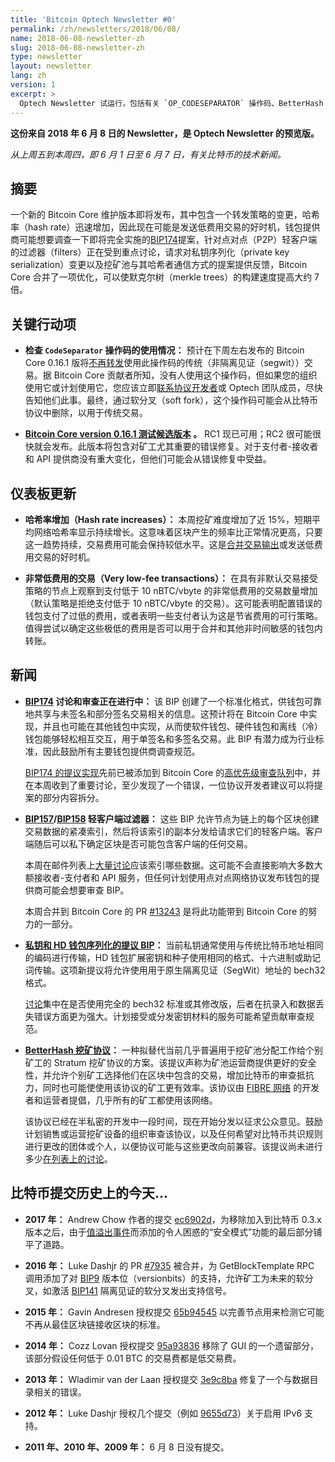 ```yaml
---
title: 'Bitcoin Optech Newsletter #0'
permalink: /zh/newsletters/2018/06/08/
name: 2018-06-08-newsletter-zh
slug: 2018-06-08-newsletter-zh
type: newsletter
layout: newsletter
lang: zh
version: 1
excerpt: >
  Optech Newsletter 试运行，包括有关 `OP_CODESEPARATOR` 操作码、BetterHash 挖矿协议以及 BIP157/158 紧凑区块过滤器的新闻。
---
```


**这份来自 2018 年 6 月 8 日的 Newsletter，是 Optech Newsletter 的预览版。**

*从上周五到本周四，即 6 月 1 日至 6 月 7 日，有关比特币的技术新闻。*

## 摘要

一个新的 Bitcoin Core 维护版本即将发布，其中包含一个转发策略的变更，哈希率（hash rate）迅速增加，因此现在可能是发送低费用交易的好时机，钱包提供商可能想要调查一下即将完全实施的[BIP174][BIP174]提案，针对点对点（P2P）轻客户端的过滤器（filters）正在受到重点讨论，请求对私钥序列化（private key serialization）变更以及挖矿池与其哈希者通信方式的提案提供反馈，Bitcoin Core 合并了一项优化，可以使默克尔树（merkle trees）的构建速度提高大约 7 倍。

[BIP174]: https://github.com/bitcoin/bips/blob/master/bip-0174.mediawiki

## 关键行动项

- **检查 `CodeSeparator` 操作码的使用情况：** 预计在下周左右发布的 Bitcoin Core 0.16.1 版将[不再转发][standardness_rules]使用此操作码的传统（非隔离见证（segwit））交易。据 Bitcoin Core 贡献者所知，没有人使用这个操作码，但如果您的组织使用它或计划使用它，您应该立即[联系协议开发者][contact_dev]或 Optech 团队成员，尽快告知他们此事。最终，通过软分叉（soft fork），这个操作码可能会从比特币协议中删除，以用于传统交易。

[contact_dev]: https://bitcoincore.org/en/contact/
[standardness_rules]: https://github.com/bitcoin/bitcoin/pull/11423

- **[Bitcoin Core version 0.16.1 测试候选版本][rc] 。** RC1 现已可用；RC2 很可能很快就会发布。此版本将包含对矿工尤其重要的错误修复。对于支付者-接收者和 API 提供商没有重大变化，但他们可能会从错误修复中受益。

[rc]: https://bitcoincore.org/bin/bitcoin-core-0.16.1/

## 仪表板更新

- **哈希率增加（Hash rate increases）：** 本周挖矿难度增加了近 15%，短期平均网络哈希率显示持续增长。这意味着区块产生的频率比正常情况更高，只要这一趋势持续，交易费用可能会保持较低水平。这是[合并交易输出][consolidate]或发送低费用交易的好时机。

[consolidate]: https://en.bitcoin.it/wiki/Techniques_to_reduce_transaction_fees#Consolidation

- **非常低费用的交易（Very low-fee transactions）：** 在具有非默认交易接受策略的节点上观察到支付低于 10 nBTC/vbyte 的非常低费用的交易数量增加（默认策略是拒绝支付低于 10 nBTC/vbyte 的交易）。这可能表明配置错误的钱包支付了过低的费用，或者表明一些支付者认为这是节省费用的可行策略。值得尝试以确定这些极低的费用是否可以用于合并和其他非时间敏感的钱包内转账。

## 新闻

- **[BIP174][BIP174] 讨论和审查正在进行中：** 该 BIP 创建了一个标准化格式，供钱包可靠地共享与未签名和部分签名交易相关的信息。这预计将在 Bitcoin Core 中实现，并且也可能在其他钱包中实现，从而使软件钱包、硬件钱包和离线（冷）钱包能够轻松相互交互，用于单签名和多签名交易。此 BIP 有潜力成为行业标准，因此鼓励所有主要钱包提供商调查规范。

    [BIP174 的提议实现][PR12136]先前已被添加到 Bitcoin Core 的[高优先级审查队列][high priority]中，并在本周收到了重要讨论，至少发现了一个错误，一位协议开发者建议可以将提案的部分内容拆分。

[BIP174]: https://github.com/bitcoin/bips/blob/master/bip-0174.mediawiki
[PR12136]: https://github.com/bitcoin/bitcoin/pull/12136
[high priority]: https://github.com/bitcoin/bitcoin/projects/8

- **[BIP157][BIP157]/[BIP158][BIP158] 轻客户端过滤器：** 这些 BIP 允许节点为链上的每个区块创建交易数据的紧凑索引，然后将该索引的副本分发给请求它们的轻客户端。客户端随后可以私下确定区块是否可能包含客户端的任何交易。

    本周在邮件列表上[大量讨论][BIP158 discussion]应该索引哪些数据。这可能不会直接影响大多数大额接收者-支付者和 API 服务，但任何计划使用点对点网络协议发布钱包的提供商可能会想要审查 BIP。

    本周合并到 Bitcoin Core 的 PR [#13243][PR 13243] 是将此功能带到 Bitcoin Core 的努力的一部分。

[BIP157]: https://github.com/bitcoin/bips/blob/master/bip-0157.mediawiki
[BIP158]: https://github.com/bitcoin/bips/blob/master/bip-0158.mediawiki
[BIP158 discussion]: https://lists.linuxfoundation.org/pipermail/bitcoin-dev/2018-June/016057.html
[PR 13243]: https://github.com/bitcoin/bitcoin/pull/13243

- **[私钥和 HD 钱包序列化的提议 BIP][bech32 keys]：** 当前私钥通常使用与传统比特币地址相同的编码进行传输，HD 钱包扩展密钥和种子使用相同的格式、十六进制或助记词传输。这项新提议将允许使用用于原生隔离见证（SegWit）地址的 bech32 格式。

    [讨论][bech32 keys discussion]集中在是否使用完全的 bech32 标准或其修改版，后者在抗录入和数据丢失错误方面更为强大。计划接受或分发密钥材料的服务可能希望贡献审查规范。

[bech32 keys]: https://gist.github.com/jonasschnelli/68a2a5a5a5b796dc9992f432e794d719
[bech32 keys discussion]: https://lists.linuxfoundation.org/pipermail/bitcoin-dev/2018-June/016065.html

- **[BetterHash 挖矿协议][BetterHash spec]：** 一种拟替代当前几乎普遍用于挖矿池分配工作给个别矿工的 Stratum 挖矿协议的方案。该提议声称为矿池运营商提供更好的安全性，并允许个别矿工选择他们在区块中包含的交易，增加比特币的审查抵抗力，同时也可能使使用该协议的矿工更有效率。该协议由 [FIBRE 网络][FIBRE] 的开发者和运营者提倡，几乎所有的矿工都使用该网络。

    该协议已经在半私密的开发中一段时间，现在开始分发以征求公众意见。鼓励计划销售或运营挖矿设备的组织审查该协议，以及任何希望对比特币共识规则进行更改的团体或个人，以便协议可能与这些更改向前兼容。该提议尚未进行多少[在列表上的讨论][BetterHash discussion]。

[BetterHash spec]: https://github.com/TheBlueMatt/bips/blob/betterhash/bip-XXXX.mediawiki
[FIBRE]: http://bitcoinfibre.org/
[BetterHash discussion]: https://lists.linuxfoundation.org/pipermail/bitcoin-dev/2018-June/016077.html

## 比特币提交历史上的今天...

- **<!--n-->2017 年：** Andrew Chow 作者的提交 [ec6902d][commitec6902d]，为移除加入到比特币 0.3.x 版本之后，由于[值溢出事件][value overflow]而添加的令人困惑的“安全模式”功能的最后部分铺平了道路。

[commitec6902d]: https://github.com/bitcoin/bitcoin/commit/ec6902d0ea2bbe75179684fc71849d5e34647a14
[value overflow]: https://en.bitcoin.it/wiki/Value_overflow_incident

- **<!--n-->2016 年：** Luke Dashjr 的 PR [#7935][PR7953] 被合并，为 GetBlockTemplate RPC 调用添加了对 [BIP9][BIP9] 版本位（versionbits）的支持，允许矿工为未来的软分叉，如激活 [BIP141][BIP141] 隔离见证的软分叉发出支持信号。

[PR7953]: https://github.com/bitcoin/bitcoin/pull/7935
[BIP9]: https://github.com/bitcoin/bips/blob/master/bip-0009.mediawiki
[BIP141]: https://github.com/bitcoin/bips/blob/master/bip-0141.mediawiki

- **<!--n-->2015 年：** Gavin Andresen 授权提交 [65b94545][commit65b94545] 以完善节点用来检测它可能不再从最佳区块链接收区块的标准。

[commit65b94545]: https://github.com/bitcoin/bitcoin/commit/65b94545036ae6e38e79e9c7166a3ba1ddb83f66

- **<!--n-->2014 年：** Cozz Lovan 授权提交 [95a93836][commit95a93836] 移除了 GUI 的一个遗留部分，该部分假设任何低于 0.01 BTC 的交易费都是低交易费。

[commit95a93836]: https://github.com/bitcoin/bitcoin/commit/95a93836d8ab3e5f2412503dfafdf54db4f8c1ee

- **<!--n-->2013 年：** Wladimir van der Laan 授权提交 [3e9c8ba][commit3e9c8ba] 修复了一个与数据目录相关的错误。

[commit3e9c8ba]: https://github.com/bitcoin/bitcoin/commit/3e9c8bab54371364f8e70c3b44e732c593b43a76

- **<!--n-->2012 年：** Luke Dashjr 授权几个提交（例如 [9655d73][commit9655d73]）关于启用 IPv6 支持。

[commit9655d73]: https://github.com/bitcoin/bitcoin/commit/9655d73f49cd4da189ddb2ed708c26dc4cb3babe

- **<!--n-->2011 年、2010 年、2009 年：** 6 月 8 日没有提交。